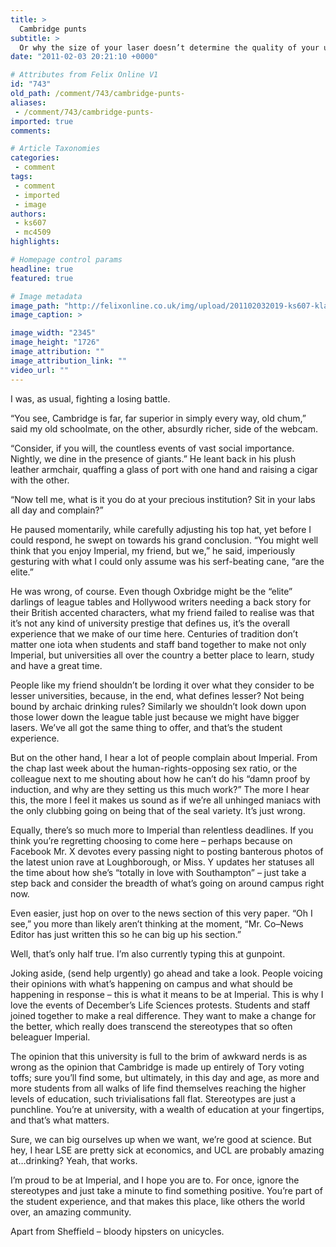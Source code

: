 ```yaml
---
title: >
  Cambridge punts
subtitle: >
  Or why the size of your laser doesn’t determine the quality of your university experience
date: "2011-02-03 20:21:10 +0000"

# Attributes from Felix Online V1
id: "743"
old_path: /comment/743/cambridge-punts-
aliases:
 - /comment/743/cambridge-punts-
imported: true
comments:

# Article Taxonomies
categories:
 - comment
tags:
 - comment
 - imported
 - image
authors:
 - ks607
 - mc4509
highlights:

# Homepage control params
headline: true
featured: true

# Image metadata
image_path: "http://felixonline.co.uk/img/upload/201102032019-ks607-klasjdfs.jpg"
image_caption: >

image_width: "2345"
image_height: "1726"
image_attribution: ""
image_attribution_link: ""
video_url: ""
---
```


I was, as usual, fighting a losing battle.

“You see, Cambridge is far, far superior in simply every way, old chum,” said my old schoolmate, on the other, absurdly richer, side of the webcam.

“Consider, if you will, the countless events of vast social importance. Nightly, we dine in the presence of giants.” He leant back in his plush leather armchair, quaffing a glass of port with one hand and raising a cigar with the other.

“Now tell me, what is it you do at your precious institution? Sit in your labs all day and complain?”

He paused momentarily, while carefully adjusting his top hat, yet before I could respond, he swept on towards his grand conclusion. “You might well think that you enjoy Imperial, my friend, but we,” he said, imperiously gesturing with what I could only assume was his serf-beating cane, “are the elite.”

He was wrong, of course. Even though Oxbridge might be the “elite” darlings of league tables and Hollywood writers needing a back story for their British accented characters, what my friend failed to realise was that it’s not any kind of university prestige that defines us, it’s the overall experience that we make of our time here. Centuries of tradition don’t matter one iota when students and staff band together to make not only Imperial, but universities all over the country a better place to learn, study and have a great time.

People like my friend shouldn’t be lording it over what they consider to be lesser universities, because, in the end, what defines lesser? Not being bound by archaic drinking rules? Similarly we shouldn’t look down upon those lower down the league table just because we might have bigger lasers. We’ve all got the same thing to offer, and that’s the student experience.

But on the other hand, I hear a lot of people complain about Imperial. From the chap last week about the human-rights-opposing sex ratio, or the colleague next to me shouting about how he can’t do his “damn proof by induction, and why are they setting us this much work?” The more I hear this, the more I feel it makes us sound as if we’re all unhinged maniacs with the only clubbing going on being that of the seal variety. It’s just wrong.

Equally, there’s so much more to Imperial than relentless deadlines. If you think you’re regretting choosing to come here – perhaps because on Facebook Mr. X devotes every passing night to posting banterous photos of the latest union rave at Loughborough, or Miss. Y updates her statuses all the time about how she’s “totally in love with Southampton” – just take a step back and consider the breadth of what’s going on around campus right now.

Even easier, just hop on over to the news section of this very paper. “Oh I see,” you more than likely aren’t thinking at the moment, “Mr. Co–News Editor has just written this so he can big up his section.”

Well, that’s only half true. I’m also currently typing this at gunpoint.

Joking aside, (send help urgently) go ahead and take a look. People voicing their opinions with what’s happening on campus and what should be happening in response – this is what it means to be at Imperial. This is why I love the events of December’s Life Sciences protests. Students and staff joined together to make a real difference. They want to make a change for the better, which really does transcend the stereotypes that so often beleaguer Imperial.

The opinion that this university is full to the brim of awkward nerds is as wrong as the opinion that Cambridge is made up entirely of Tory voting toffs; sure you’ll find some, but ultimately, in this day and age, as more and more students from all walks of life find themselves reaching the higher levels of education, such trivialisations fall flat. Stereotypes are just a punchline. You’re at university, with a wealth of education at your fingertips, and that’s what matters.

Sure, we can big ourselves up when we want, we’re good at science. But hey, I hear LSE are pretty sick at economics, and UCL are probably amazing at…drinking? Yeah, that works.

I’m proud to be at Imperial, and I hope you are to. For once, ignore the stereotypes and just take a minute to find something positive. You’re part of the student experience, and that makes this place, like others the world over, an amazing community.

Apart from Sheffield – bloody hipsters on unicycles.
